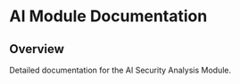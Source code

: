 # AI Module Documentation

## Overview

Detailed documentation for the AI Security Analysis Module.
